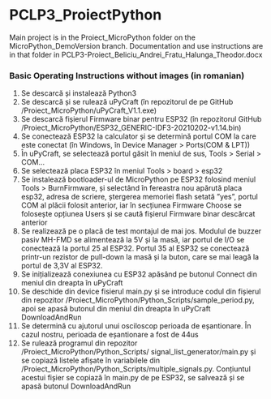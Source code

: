 # PCLP3_ProiectPython

Main project is in the Proiect_MicroPython folder on the MicroPython_DemoVersion branch.
Documentation and use instructions are in that folder in PCLP3-Proiect_Beliciu_Andrei_Fratu_Halunga_Theodor.docx





### Basic Operating Instructions without images (in romanian)

1.	Se descarcă și instalează Python3
2.	Se descarcă și se rulează uPyCraft (în repozitorul de pe GitHub /Proiect_MicroPython/uPyCraft_V1.1.exe)
3.	Se descarcă fișierul Firmware binar pentru ESP32 (în repozitorul GitHub /Proiect_MicroPython/ESP32_GENERIC-IDF3-20210202-v1.14.bin)
4.	Se conectează ESP32 la calculator și se determină portul COM la care este conectat (în Windows, în Device Manager > Ports(COM & LPT))
5.	În uPyCraft, se selectează portul găsit în meniul de sus, Tools > Serial > COM…
6.	Se selectează placa ESP32 în meniul Tools > board > esp32
7.	Se instalează bootloader-ul de MicroPython pe ESP32 folosind meniul Tools > BurnFirmware, și selectând în fereastra nou apărută placa esp32, adresa de scriere, ștergerea memoriei flash setată ”yes”, portul COM al plăcii folosit anterior, iar în secțiunea Firmware Choose se folosește opțiunea Users și se caută fișierul Firmware binar descărcat anterior
8.	Se realizează pe o placă de test montajul de mai jos. Modulul de buzzer pasiv MH-FMD se alimentează la 5V și la masă, iar portul de I/O se conectează la portul 25 al ESP32. Portul 35 al ESP32 se conectează printr-un rezistor de pull-down la masă și la buton, care se mai leagă la portul de 3,3V al ESP32.
9.	Se inițializează conexiunea cu ESP32 apăsând pe butonul Connect din meniul din dreapta în uPyCraft
10.	Se deschide din device fisierul main.py și se introduce codul din fișierul din repozitor /Proiect_MicroPython/Python_Scripts/sample_period.py, apoi se apasă butonul din meniul din dreapta în uPyCraft DownloadAndRun
11.	Se determină cu ajutorul unui osciloscop perioada de eșantionare. În cazul nostru, perioada de eșantionare a fost de 44us
12.	Se rulează programul din repozitor /Proiect_MicroPython/Python_Scripts/ signal_list_generator/main.py și se copiază listele afișate în variabilele din /Proiect_MicroPython/Python_Scripts/multiple_signals.py. Conțiuntul acestui fișier se copiază în main.py de pe ESP32, se salvează și se apasă butonul DownloadAndRun
